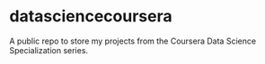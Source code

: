 datasciencecoursera
===================

A public repo to store my projects from the Coursera Data Science Specialization series.
